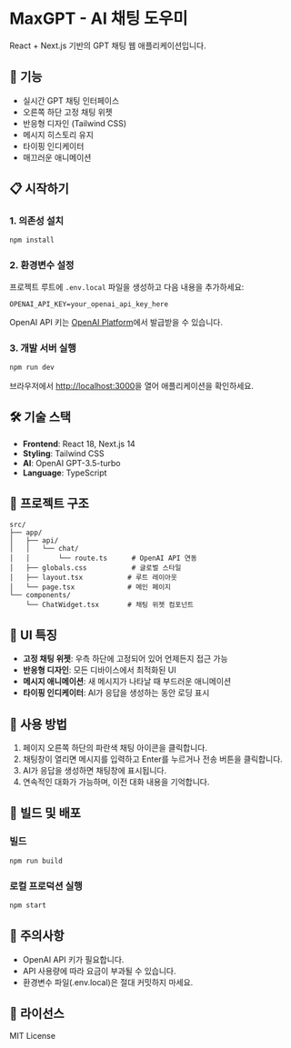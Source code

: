 # MaxGPT - AI 채팅 도우미

React + Next.js 기반의 GPT 채팅 웹 애플리케이션입니다.

## 🚀 기능

- 실시간 GPT 채팅 인터페이스
- 오른쪽 하단 고정 채팅 위젯
- 반응형 디자인 (Tailwind CSS)
- 메시지 히스토리 유지
- 타이핑 인디케이터
- 매끄러운 애니메이션

## 📋 시작하기

### 1. 의존성 설치

```bash
npm install
```

### 2. 환경변수 설정

프로젝트 루트에 `.env.local` 파일을 생성하고 다음 내용을 추가하세요:

```env
OPENAI_API_KEY=your_openai_api_key_here
```

OpenAI API 키는 [OpenAI Platform](https://platform.openai.com/account/api-keys)에서 발급받을 수 있습니다.

### 3. 개발 서버 실행

```bash
npm run dev
```

브라우저에서 [http://localhost:3000](http://localhost:3000)을 열어 애플리케이션을 확인하세요.

## 🛠️ 기술 스택

- **Frontend**: React 18, Next.js 14
- **Styling**: Tailwind CSS
- **AI**: OpenAI GPT-3.5-turbo
- **Language**: TypeScript

## 📁 프로젝트 구조

```
src/
├── app/
│   ├── api/
│   │   └── chat/
│   │       └── route.ts      # OpenAI API 연동
│   ├── globals.css           # 글로벌 스타일
│   ├── layout.tsx           # 루트 레이아웃
│   └── page.tsx             # 메인 페이지
└── components/
    └── ChatWidget.tsx       # 채팅 위젯 컴포넌트
```

## 🎨 UI 특징

- **고정 채팅 위젯**: 우측 하단에 고정되어 있어 언제든지 접근 가능
- **반응형 디자인**: 모든 디바이스에서 최적화된 UI
- **메시지 애니메이션**: 새 메시지가 나타날 때 부드러운 애니메이션
- **타이핑 인디케이터**: AI가 응답을 생성하는 동안 로딩 표시

## 📝 사용 방법

1. 페이지 오른쪽 하단의 파란색 채팅 아이콘을 클릭합니다.
2. 채팅창이 열리면 메시지를 입력하고 Enter를 누르거나 전송 버튼을 클릭합니다.
3. AI가 응답을 생성하면 채팅창에 표시됩니다.
4. 연속적인 대화가 가능하며, 이전 대화 내용을 기억합니다.

## 🔧 빌드 및 배포

### 빌드

```bash
npm run build
```

### 로컬 프로덕션 실행

```bash
npm start
```

## 🚨 주의사항

- OpenAI API 키가 필요합니다.
- API 사용량에 따라 요금이 부과될 수 있습니다.
- 환경변수 파일(.env.local)은 절대 커밋하지 마세요.

## 📄 라이선스

MIT License 